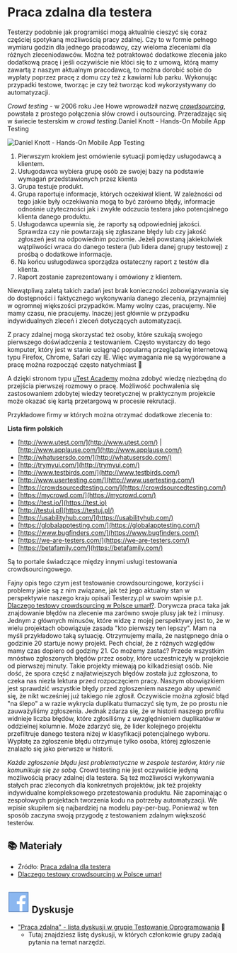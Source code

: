 # Praca zdalna dla testera

Testerzy podobnie jak programiści mogą aktualnie cieszyć się coraz częściej spotykaną możliwością pracy zdalnej. Czy to w formie pełnego wymiaru godzin dla jednego pracodawcy, czy wieloma zleceniami dla różnych zleceniodawców. Można też potraktować dodatkowe zlecenia jako dodatkową pracę i jeśli oczywiście nie kłóci się to z umową, którą mamy zawartą z naszym aktualnym pracodawcą, to można dorobić sobie do wypłaty poprzez pracę z domu czy też z kawiarni lub parku. Wykonując przypadki testowe, tworząc je czy też tworząc kod wykorzystywany do automatyzacji.

_Crowd testing_ - w 2006 roku Jee Howe wprowadził nazwę [_crowdsourcing_](http://crowdsourcing.com), powstała z prostego połączenia słów crowd i outsourcing. Przeradzając się w świecie testerskim w _crowd testing_.Daniel Knott - Hands-On Mobile App Testing

![Daniel Knott - Hands-On Mobile App Testing](https://testujemy.mobi/wp-content/uploads/2017/01/Screen-Shot-2017-01-02-at-16.59.30.png)

1. Pierwszym krokiem jest omówienie sytuacji pomiędzy usługodawcą a klientem.
2. Usługodawca wybiera grupę osób ze swojej bazy na podstawie wymagań przedstawionych przez klienta
3. Grupa testuje produkt.
4. Grupa raportuje informacje, których oczekiwał klient. W zależności od tego jakie były oczekiwania mogą to być zarówno błędy, informacje odnośnie użyteczności jak i zwykłe odczucia testera jako potencjalnego klienta danego produktu.
5. Usługodawca upewnia się, że raporty są odpowiedniej jakości. Sprawdza czy nie powtarzają się zgłaszane błędy lub czy jakość zgłoszeń jest na odpowiednim poziomie. Jeżeli powstaną jakiekolwiek wątpliwości wraca do danego testera \(lub lidera danej grupy testowej\) z prośbą o dodatkowe informacje.
6. Na końcu usługodawca sporządza ostateczny raport z testów dla klienta.
7. Raport zostanie zaprezentowany i omówiony z klientem.

Niewątpliwą zaletą takich zadań jest brak konieczności zobowiązywania się do dostępności i faktycznego wykonywania danego zlecenia, przynajmniej w ogromnej większości przypadków. Mamy wolny czas, pracujemy. Nie mamy czasu, nie pracujemy. Inaczej jest głównie w przypadku indywidualnych zleceń i zleceń dotyczących automatyzacji.

Z pracy zdalnej mogą skorzystać też osoby, które szukają swojego pierwszego doświadczenia z testowaniem. Często wystarczy do tego komputer, który jest w stanie uciągnąć popularną przeglądarkę internetową typu Firefox, Chrome, Safari czy IE. Więc wymagania nie są wygórowane a pracę można rozpocząć często natychmiast 🙂

A dzięki stronom typu [uTest Academy](https://www.utest.com/academy) można zdobyć wiedzę niezbędną do przejścia pierwszej rozmowy o pracę. Możliwość pochwalenia się zastosowaniem zdobytej wiedzy teoretycznej w praktycznym projekcie może okazać się kartą przetargową w procesie rekrutacji.

Przykładowe firmy w których można otrzymać dodatkowe zlecenia to:

**Lista firm polskich**

* [http://www.utest.com/](http://www.utest.com/) \| [http://www.applause.com/](http://www.applause.com/)
* [http://whatusersdo.com/](http://whatusersdo.com/)
* [http://trymyui.com/](http://trymyui.com/)
* [http://www.testbirds.com/](http://www.testbirds.com/)
* [http://www.usertesting.com/](http://www.usertesting.com/)
* [https://crowdsourcedtesting.com/](https://crowdsourcedtesting.com/)
* [https://mycrowd.com/](https://mycrowd.com/)
* [https://test.io/](https://test.io)
* [http://testuj.pl](https://testuj.pl/)
* [https://usabilityhub.com/](https://usabilityhub.com/)
* [https://globalapptesting.com/](https://globalapptesting.com/)
* [https://www.bugfinders.com/](https://www.bugfinders.com/)
* [https://we-are-testers.com/](https://we-are-testers.com/)
* [https://betafamily.com/](https://betafamily.com/)

Są to portale świadczące między innymi usługi testowania crowdsourcingowego.

Fajny opis tego czym jest testowanie crowdsourcingowe, korzyści i problemy jakie są z nim związane, jak też jego aktualny stan w perspektywie naszego kraju opisali Testerzy.pl w swoim wpisie p.t. [Dlaczego testowy crowdsourcing w Polsce umarł?](http://testerzy.pl/baza-wiedzy/dlaczego-testowy-crowdsourcing-w-polsce-umarl). Dorywcza praca taka jak znajdowanie błędów na zlecenie ma zarówno swoje plusy jak też i minusy. Jednym z głównych minusów, które widzę z mojej perspektywy jest to, że w wielu projektach obowiązuje zasada "kto pierwszy ten lepszy". Mam na myśli przykładowo taką sytuację. Otrzymujemy maila, że następnego dnia o godzinie 20 startuje nowy projekt. Pech chciał, że z różnych względów mamy czas dopiero od godziny 21. Co możemy zastać? Przede wszystkim mnóstwo zgłoszonych błędów przez osoby, które uczestniczyły w projekcie od pierwszej minuty. Takie projekty miewają po kilkadziesiąt osób. Nie dość, że spora część z najłatwiejszych błędów została już zgłoszona, to czeka nas niezła lektura przed rozpoczęciem pracy. Naszym obowiązkiem jest sprawdzić wszystkie błędy przed zgłoszeniem naszego aby upewnić się, że nikt wcześniej już takiego nie zgłosił. Oczywiście można zgłosić błąd "na ślepo" a w razie wykrycia duplikatu tłumaczyć się tym, że po prostu nie zauważyliśmy zgłoszenia. Jednak zdarza się, że w historii naszego profilu widnieje liczba błędów, które zgłosiliśmy z uwzględnieniem duplikatów w oddzielnej kolumnie. Może zdarzyć się, że lider kolejnego projektu przefiltruje danego testera niżej w klasyfikacji potencjalnego wyboru. Wypłatę za zgłoszenie błędu otrzymuje tylko osoba, której zgłoszenie znalazło się jako pierwsze w historii.

_Każde zgłoszenie błędu jest problematyczne w zespole testerów, który nie komunikuje się ze sobą._ Crowd testing nie jest oczywiście jedyną możliwością pracy zdalnej dla testera. Są też możliwości wykonywania stałych prac zleconych dla konkretnych projektów, jak też projekty indywidualne kompleksowego przetestowania produktu. Nie zapominając o zespołowych projektach tworzenia kodu na potrzeby automatyzacji. We wpisie skupiłem się najbardziej na modelu pay-per-bug. Ponieważ w ten sposób zaczyna swoją przygodę z testowaniem zdalnym większość testerów.

## 📚 Materiały

* Źródło: [Praca zdalna dla testera](https://testujemy.mobi/praca-zdalna-dla-testera/) 
* [Dlaczego testowy crowdsourcing w Polsce umarł](http://testerzy.pl/baza-wiedzy/dlaczego-testowy-crowdsourcing-w-polsce-umarl) 

## ![](.gitbook/assets/icons8-facebook-50%20%2810%29%20%2811%29.png) Dyskusje

* ["Praca zdalna" - lista dyskusji w grupie Testowanie Oprogramowania](https://www.facebook.com/groups/141683635854223/post_tags/?post_tag_id=1777847638904473&ref=manage_page) 🏤
  * Tutaj znajdziesz listę dyskusji, w których członkowie grupy zadają pytania na temat narzędzi.

